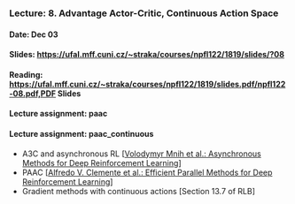 ### Lecture: 8. Advantage Actor-Critic, Continuous Action Space
#### Date: Dec 03
#### Slides: https://ufal.mff.cuni.cz/~straka/courses/npfl122/1819/slides/?08
#### Reading: https://ufal.mff.cuni.cz/~straka/courses/npfl122/1819/slides.pdf/npfl122-08.pdf,PDF Slides
#### Lecture assignment: paac
#### Lecture assignment: paac_continuous

- A3C and asynchronous RL [[Volodymyr Mnih et al.: Asynchronous Methods for Deep Reinforcement Learning](https://arxiv.org/abs/1602.01783)]
- PAAC [[Alfredo V. Clemente et al.: Efficient Parallel Methods for Deep Reinforcement Learning](https://arxiv.org/abs/1705.04862)]
- Gradient methods with continuous actions [Section 13.7 of RLB]
